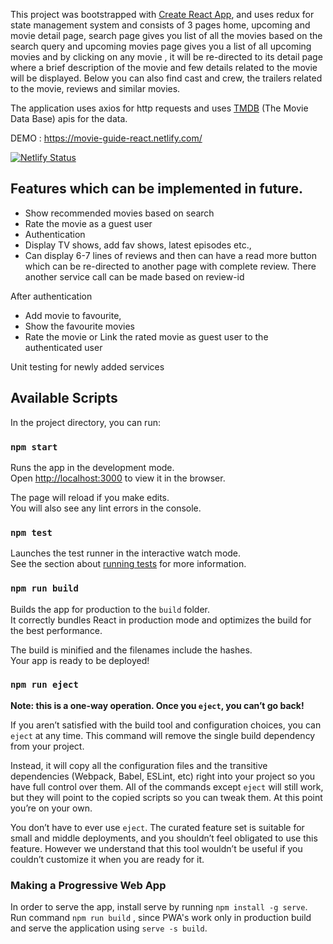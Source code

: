 This project was bootstrapped with [Create React App](https://github.com/facebook/create-react-app), and uses redux for state management system and consists of 3 pages home, upcoming and movie detail page, search page gives you list of all the movies based on the search query and upcoming movies page gives you a list of all upcoming movies and by clicking on any movie , it will be re-directed to its detail page where a brief description of the movie and few details related to the movie will be displayed. Below you can also find cast and crew, the trailers related to the movie, reviews and similar movies.

The application uses axios for http requests and uses [TMDB](https://developers.themoviedb.org/3/getting-started/introduction) (The Movie Data Base) apis for the data. 

DEMO : https://movie-guide-react.netlify.com/

[![Netlify Status](https://api.netlify.com/api/v1/badges/a85124bd-ec5b-46e0-808d-745cded4ed51/deploy-status)](https://app.netlify.com/sites/movie-guide-react/deploys)

## Features which can be implemented in future.
* Show recommended movies based on search
* Rate the movie as a guest user
* Authentication 
* Display TV shows, add fav shows, latest episodes etc.,
* Can display 6-7 lines of reviews and then can have a read more button which can be re-directed to another page with complete review. There another service call can be made based on review-id

After authentication
* Add movie to favourite,
* Show the favourite movies
* Rate the movie or Link the rated movie as guest user to the authenticated user

Unit testing for newly added services


## Available Scripts

In the project directory, you can run:

### `npm start`

Runs the app in the development mode.<br>
Open [http://localhost:3000](http://localhost:3000) to view it in the browser.

The page will reload if you make edits.<br>
You will also see any lint errors in the console.

### `npm test`

Launches the test runner in the interactive watch mode.<br>
See the section about [running tests](https://facebook.github.io/create-react-app/docs/running-tests) for more information.

### `npm run build`

Builds the app for production to the `build` folder.<br>
It correctly bundles React in production mode and optimizes the build for the best performance.

The build is minified and the filenames include the hashes.<br>
Your app is ready to be deployed!


### `npm run eject`

**Note: this is a one-way operation. Once you `eject`, you can’t go back!**

If you aren’t satisfied with the build tool and configuration choices, you can `eject` at any time. This command will remove the single build dependency from your project.

Instead, it will copy all the configuration files and the transitive dependencies (Webpack, Babel, ESLint, etc) right into your project so you have full control over them. All of the commands except `eject` will still work, but they will point to the copied scripts so you can tweak them. At this point you’re on your own.

You don’t have to ever use `eject`. The curated feature set is suitable for small and middle deployments, and you shouldn’t feel obligated to use this feature. However we understand that this tool wouldn’t be useful if you couldn’t customize it when you are ready for it.

### Making a Progressive Web App

In order to serve the app, install serve by running `npm install -g serve`. Run command `npm run build` , since PWA's work only in production build and serve the application using `serve -s build`.

